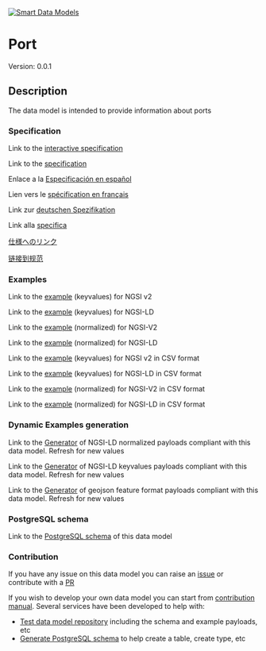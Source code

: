 [![Smart Data Models](https://smartdatamodels.org/wp-content/uploads/2022/01/SmartDataModels_logo.png "Logo")](https://smartdatamodels.org)
# Port
Version: 0.0.1

## Description 

The data model is intended to provide information about ports
### Specification

Link to the [interactive specification](https://swagger.lab.fiware.org/?url=https://smart-data-models.github.io/dataModel.MarineTransport/Port/swagger.yaml)

Link to the [specification](https://github.com/smart-data-models/dataModel.MarineTransport/blob/master/Port/doc/spec.md)

Enlace a la [Especificación en español](https://github.com/smart-data-models/dataModel.MarineTransport/blob/master/Port/doc/spec_ES.md)

Lien vers le [spécification en français](https://github.com/smart-data-models/dataModel.MarineTransport/blob/master/Port/doc/spec_FR.md)

Link zur [deutschen Spezifikation](https://github.com/smart-data-models/dataModel.MarineTransport/blob/master/Port/doc/spec_DE.md)

Link alla [specifica](https://github.com/smart-data-models/dataModel.MarineTransport/blob/master/Port/doc/spec_IT.md)

[仕様へのリンク](https://github.com/smart-data-models/dataModel.MarineTransport/blob/master/Port/doc/spec_JA.md)

[链接到规范](https://github.com/smart-data-models/dataModel.MarineTransport/blob/master/Port/doc/spec_ZH.md)
### Examples

Link to the [example](https://smart-data-models.github.io/dataModel.MarineTransport/Port/examples/example.json) (keyvalues) for NGSI v2

Link to the [example](https://smart-data-models.github.io/dataModel.MarineTransport/Port/examples/example.jsonld) (keyvalues) for NGSI-LD

Link to the [example](https://smart-data-models.github.io/dataModel.MarineTransport/Port/examples/example-normalized.json) (normalized) for NGSI-V2

Link to the [example](https://smart-data-models.github.io/dataModel.MarineTransport/Port/examples/example-normalized.jsonld) (normalized) for NGSI-LD

Link to the [example](https://github.com/smart-data-models/dataModel.MarineTransport/blob/master/Port/examples/example.json.csv) (keyvalues) for NGSI v2 in CSV format

Link to the [example](https://github.com/smart-data-models/dataModel.MarineTransport/blob/master/Port/examples/example.jsonld.csv) (keyvalues) for NGSI-LD in CSV format

Link to the [example](https://github.com/smart-data-models/dataModel.MarineTransport/blob/master/Port/examples/example-normalized.json.csv) (normalized) for NGSI-V2 in CSV format

Link to the [example](https://github.com/smart-data-models/dataModel.MarineTransport/blob/master/Port/examples/example-normalized.jsonld.csv) (normalized) for NGSI-LD in CSV format
### Dynamic Examples generation

Link to the [Generator](https://smartdatamodels.org/extra/ngsi-ld_generator.php?schemaUrl=https://raw.githubusercontent.com/smart-data-models/dataModel.MarineTransport/master/Port/schema.json&email=info@smartdatamodels.org) of NGSI-LD normalized payloads compliant with this data model. Refresh for new values

Link to the [Generator](https://smartdatamodels.org/extra/ngsi-ld_generator_keyvalues.php?schemaUrl=https://raw.githubusercontent.com/smart-data-models/dataModel.MarineTransport/master/Port/schema.json&email=info@smartdatamodels.org) of NGSI-LD keyvalues payloads compliant with this data model. Refresh for new values

Link to the [Generator](https://smartdatamodels.org/extra/geojson_features_generator.php?schemaUrl=https://raw.githubusercontent.com/smart-data-models/dataModel.MarineTransport/master/Port/schema.json&email=info@smartdatamodels.org) of geojson feature format payloads compliant with this data model. Refresh for new values
### PostgreSQL schema

Link to the [PostgreSQL schema](https://github.com/smart-data-models/dataModel.MarineTransport/blob/master/Port/schema.sql) of this data model
### Contribution

 If you have any issue on this data model you can raise an [issue](https://github.com/smart-data-models/dataModel.MarineTransport/issues)  or contribute with a [PR](https://github.com/smart-data-models/dataModel.MarineTransport/pulls)

 If you wish to develop your own data model you can start from [contribution manual](https://bit.ly/contribution_manual). Several services have been developed to help with: 
 - [Test data model repository](https://smartdatamodels.org/index.php/data-models-contribution-api/) including the schema and example payloads, etc
 - [Generate PostgreSQL schema](https://smartdatamodels.org/index.php/sql-service/) to help create a table, create type, etc